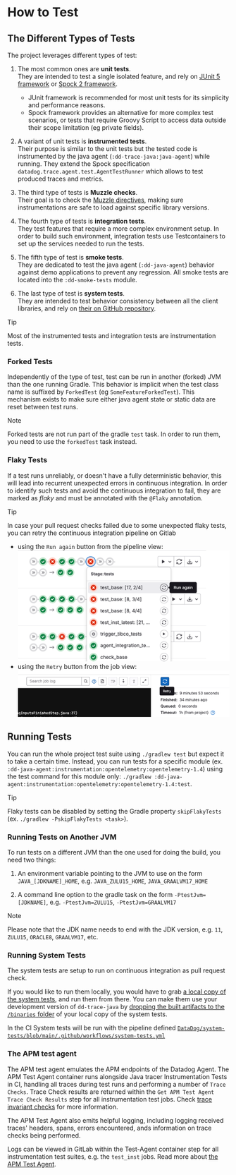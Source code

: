 # How to Test

## The Different Types of Tests

The project leverages different types of test:

1. The most common ones are **unit tests**.  
   They are intended to test a single isolated feature, and rely on [JUnit 5 framework](https://junit.org/junit5/docs/current/user-guide/) or [Spock 2 framework](https://spockframework.org/spock/docs/).
   * JUnit framework is recommended for most unit tests for its simplicity and performance reasons.
   * Spock framework provides an alternative for more complex test scenarios, or tests that require Groovy Script to access data outside their scope limitation (eg private fields).

2. A variant of unit tests is **instrumented tests**.  
   Their purpose is similar to the unit tests but the tested code is instrumented by the java agent (`:dd-trace-java:java-agent`) while running. They extend the Spock specification `datadog.trace.agent.test.AgentTestRunner` which allows to test produced traces and metrics.

3. The third type of tests is **Muzzle checks**.  
   Their goal is to check the [Muzzle directives](./how_instrumentations_work.md#muzzle), making sure instrumentations are safe to load against specific library versions.

4. The fourth type of tests is **integration tests**.  
   They test features that require a more complex environment setup.
   In order to build such environment, integration tests use Testcontainers to set up the services needed to run the tests.

5. The fifth type of test is **smoke tests**.  
   They are dedicated to test the java agent (`:dd-java-agent`) behavior against demo applications to prevent any regression. All smoke tests are located into the `:dd-smoke-tests` module. 

6. The last type of test is **system tests**.  
   They are intended to test behavior consistency between all the client libraries, and rely on [their on GitHub repository](https://github.com/DataDog/system-tests).

> [!TIP]
> Most of the instrumented tests and integration tests are instrumentation tests.

### Forked Tests

Independently of the type of test, test can be run in another (forked) JVM than the one running Gradle.
This behavior is implicit when the test class name is suffixed by `ForkedTest` (eg `SomeFeatureForkedTest`).
This mechanism exists to make sure either java agent state or static data are reset between test runs.

> [!NOTE]
> Forked tests are not run part of the gradle `test` task.
> In order to run them, you need to use the `forkedTest` task instead.

### Flaky Tests

If a test runs unreliably, or doesn't have a fully deterministic behavior, this will lead into recurrent unexpected errors in continuous integration.
In order to identify such tests and avoid the continuous integration to fail, they are marked as _flaky_ and must be annotated with the `@Flaky` annotation.

> [!TIP]
> In case your pull request checks failed due to some unexpected flaky tests, you can retry the continuous 
> integration pipeline on Gitlab 
> * using the `Run again` button from the pipeline view:
>    ![Re run workflow from failed](how_to_test/run-again-job.png)
> * using the `Retry` button from the job view:
>    ![Rerun workflow from failed](how_to_test/retry-failed-job.png)

## Running Tests

You can run the whole project test suite using `./gradlew test` but expect it to take a certain time.
Instead, you can run tests for a specific module (ex. `:dd-java-agent:instrumentation:opentelemetry:opentelemetry-1.4`) using the test command for this module only: `./gradlew :dd-java-agent:instrumentation:opentelemetry:opentelemetry-1.4:test`.

> [!TIP]
> Flaky tests can be disabled by setting the Gradle property `skipFlakyTests` (ex. `./gradlew -PskipFlakyTests <task>`).

### Running Tests on Another JVM

To run tests on a different JVM than the one used for doing the build, you need two things:

1) An environment variable pointing to the JVM to use on the form `JAVA_[JDKNAME]_HOME`,
   e.g. `JAVA_ZULU15_HOME`, `JAVA_GRAALVM17_HOME`

2) A command line option to the gradle task on the form `-PtestJvm=[JDKNAME]`,
   e.g. `-PtestJvm=ZULU15`, `-PtestJvm=GRAALVM17`

> [!NOTE]
> Please note that the JDK name needs to end with the JDK version, e.g. `11`, `ZULU15`, `ORACLE8`, `GRAALVM17`, etc.

### Running System Tests

The system tests are setup to run on continuous integration as pull request check.

If you would like to run them locally, you would have to grab [a local copy of the system tests](https://github.com/DataDog/system-tests), and run them from there.
You can make them use your development version of `dd-trace-java` by [dropping the built artifacts to the `/binaries` folder](https://github.com/DataDog/system-tests/blob/main/docs/execute/binaries.md#java-library) of your local copy of the system tests. 

In the CI System tests will be run with the pipeline defined [`DataDog/system-tests/blob/main/.github/workflows/system-tests.yml`](https://github.com/DataDog/system-tests/blob/main/.github/workflows/system-tests.yml)

### The APM test agent

The APM test agent emulates the APM endpoints of the Datadog Agent.
The APM Test Agent container runs alongside Java tracer Instrumentation Tests in CI,
handling all traces during test runs and performing a number of `Trace Checks`.
Trace Check results are returned within the `Get APM Test Agent Trace Check Results` step for all instrumentation test jobs.
Check [trace invariant checks](https://github.com/DataDog/dd-apm-test-agent#trace-invariant-checks) for more information.

The APM Test Agent also emits helpful logging, including logging received traces' headers, spans, errors encountered,
ands information on trace checks being performed.

Logs can be viewed in GitLab within the Test-Agent container step for all instrumentation test suites, e.g. the `test_inst` jobs.
Read more about [the APM Test Agent](https://github.com/datadog/dd-apm-test-agent#readme).
